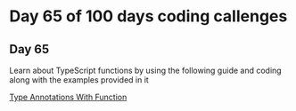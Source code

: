 # Day 65 of 100 days coding callenges

## Day 65
Learn about TypeScript functions by using the following guide and coding along with the examples provided in it


[Type Annotations With Function](TS-Function/README.md)
